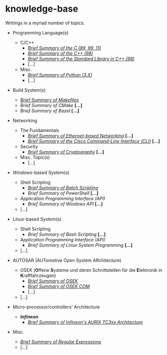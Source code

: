 # knowledge-base
Writings in a myriad number of topics.

* Programming Language(s)
  * C/C++
    * [*Brief Summary of the C (89, 99, 11)*](lang/c_cpp/brief_summary_of_c.ipynb)
    * [*Brief Summary of the C++ (98)*](lang/c_cpp/brief_summary_of_cpp.ipynb)
    * [*Brief Summary of the Standard Library in C++ (98)*](lang/c_cpp/brief_summary_of_std.ipynb)
    * [...]
  * Misc.
    * [*Brief Summary of Python (3.X)*](lang/misc/brief_summary_of_python.ipynb)
    * [...]

* Build System(s)
  * [*Brief Summary of Makefiles*](build-sys/brief_summary_of_make.ipynb)
  * *Brief Summary of CMake* **[...]**
  * *Brief Summary of Bazel* **[...]**

* Networking
  * The Fundamentals
    * [*Brief Summary of Ethernet-based Networking*](network/intro/brief_summary_of_ethernet_networking.ipynb) **[...]**
    * [*Brief Summary of the Cisco Command-Line Interface (CLI)*](network/intro/brief_summary_of_cisco_cli.ipynb) **[...]**
  * Security
    * [*Brief Summary of Cryptography*](network/security/brief_summary_of_cryptography.ipynb) **[...]**
  * Misc. Topic(s)
    * [...]

* *Windows*-based System(s)
  * Shell Scripting
    * [*Brief Summary of Batch Scripting*](win-sys/brief_summary_of_batch.ipynb)
    * *Brief Summary of PowerShell* **[...]**
  * *Application Programming Interface (API)*
    * *Brief Summary of Windows API* **[...]**
  * [...]

* *Linux*-based System(s)
  * Shell Scripting
    * *Brief Summary of Bash Scripting* **[...]**
  * *Application Programming Interface (API)*
    * *Brief Summary of Linux System Programming* **[...]**
  * [...]

* AUTOSAR (AUTomotive Open System ARchitecture)
  * OSEK (**O**ffene **S**ysteme und deren Schnittstellen für die **E**lektronik in **K**raftfahrzeugen)
    * [*Brief Summary of OSEK*](autosar/osek/brief_summary_of_osek.ipynb)
    * [*Brief Summary of OSEK COM*](autosar/osek/brief_summary_of_osek_com.ipynb)
    * [...]
  * [...]

* Micro-processor/controllers' Architecture
  * ***Infineon***
    * [*Brief Summary of Infineon's AURIX TC3xx Architecture*](uc/brief_summary_of_infineon_aurix_tc3xx.ipynb)

* Misc.
  * [*Brief Summary of Regular Expressions*](misc/brief_summary_of_regex.ipynb)
  * [...]